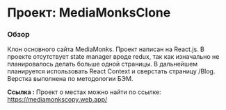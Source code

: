 # Проект: MediaMonksClone

### Обзор
Клон основного сайта MediaMonks.
Проект написан на React.js. В проекте отсутствует state manager вроде redux, так как изначально не планировалось делать больше одной страницы. В дальнейшем планируется использовать React Context и сверстать страницу /Blog. Верстка выполнена по методологии БЭМ.

**Ссылка :**
Проект о местах можно найти по ссылке:
https://mediamonkscopy.web.app/
